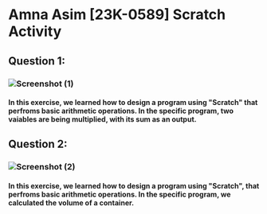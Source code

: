 # Amna Asim [23K-0589] Scratch Activity
## Question 1:
### ![Screenshot (1)](https://github.com/amnaasim24/Pf_Fall_23/assets/142867835/75797f3e-4923-4c5b-a302-0fb951f735a2)
#### In this exercise, we learned how to design a program using "Scratch" that perfroms basic arithmetic operations. In the specific program, two vaiables are being multiplied, with its sum as an output.

## Question 2:
### ![Screenshot (2)](https://github.com/amnaasim24/Pf_Fall_23/assets/142867835/38494b57-ff58-4318-8396-a700d4f02cad)
#### In this exercise, we learned how to design a program using "Scratch", that perfroms basic arithmetic operations. In the specific program, we calculated the volume of a container.
